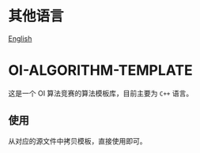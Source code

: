 # 其他语言
[English](../README.md)

# OI-ALGORITHM-TEMPLATE

这是一个 OI 算法竞赛的算法模板库，目前主要为 `C++` 语言。

## 使用

从对应的源文件中拷贝模板，直接使用即可。